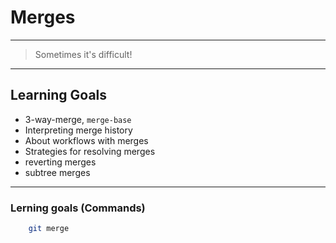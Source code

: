 # Merges

---


> Sometimes it's difficult!


---


## Learning Goals

 * 3-way-merge, `merge-base`
 * Interpreting merge history
 * About workflows with merges
 * Strategies for resolving merges
 * reverting merges
 * subtree merges


---


### Lerning goals (Commands)

```bash
    git merge
```
